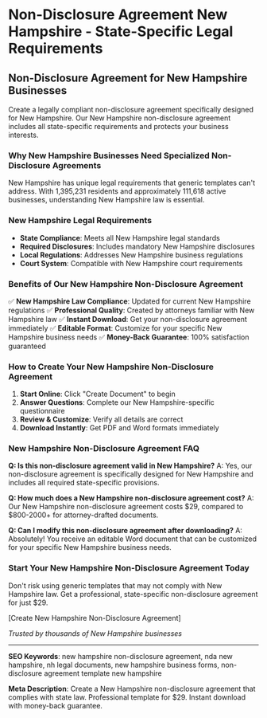 # Non-Disclosure Agreement New Hampshire - State-Specific Legal Requirements

## Non-Disclosure Agreement for New Hampshire Businesses

Create a legally compliant non-disclosure agreement specifically designed for New Hampshire. Our New Hampshire non-disclosure agreement includes all state-specific requirements and protects your business interests.

### Why New Hampshire Businesses Need Specialized Non-Disclosure Agreements

New Hampshire has unique legal requirements that generic templates can't address. With 1,395,231 residents and approximately 111,618 active businesses, understanding New Hampshire law is essential.

### New Hampshire Legal Requirements

- **State Compliance**: Meets all New Hampshire legal standards
- **Required Disclosures**: Includes mandatory New Hampshire disclosures
- **Local Regulations**: Addresses New Hampshire business regulations
- **Court System**: Compatible with New Hampshire court requirements

### Benefits of Our New Hampshire Non-Disclosure Agreement

✅ **New Hampshire Law Compliance**: Updated for current New Hampshire regulations
✅ **Professional Quality**: Created by attorneys familiar with New Hampshire law
✅ **Instant Download**: Get your non-disclosure agreement immediately
✅ **Editable Format**: Customize for your specific New Hampshire business needs
✅ **Money-Back Guarantee**: 100% satisfaction guaranteed

### How to Create Your New Hampshire Non-Disclosure Agreement

1. **Start Online**: Click "Create Document" to begin
2. **Answer Questions**: Complete our New Hampshire-specific questionnaire
3. **Review & Customize**: Verify all details are correct
4. **Download Instantly**: Get PDF and Word formats immediately

### New Hampshire Non-Disclosure Agreement FAQ

**Q: Is this non-disclosure agreement valid in New Hampshire?**
A: Yes, our non-disclosure agreement is specifically designed for New Hampshire and includes all required state-specific provisions.

**Q: How much does a New Hampshire non-disclosure agreement cost?**
A: Our New Hampshire non-disclosure agreement costs $29, compared to $800-2000+ for attorney-drafted documents.

**Q: Can I modify this non-disclosure agreement after downloading?**
A: Absolutely! You receive an editable Word document that can be customized for your specific New Hampshire business needs.

### Start Your New Hampshire Non-Disclosure Agreement Today

Don't risk using generic templates that may not comply with New Hampshire law. Get a professional, state-specific non-disclosure agreement for just $29.

[Create New Hampshire Non-Disclosure Agreement]

_Trusted by thousands of New Hampshire businesses_

---

**SEO Keywords**: new hampshire non-disclosure agreement, nda new hampshire, nh legal documents, new hampshire business forms, non-disclosure agreement template new hampshire

**Meta Description**: Create a New Hampshire non-disclosure agreement that complies with state law. Professional template for $29. Instant download with money-back guarantee.
